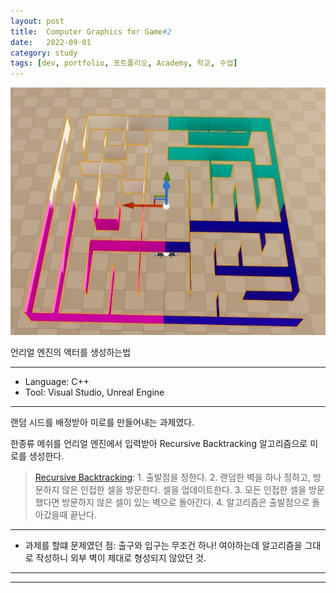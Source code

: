 ```yaml
---
layout: post
title:  Computer Graphics for Game#2
date:   2022-09-01
category: study
tags: [dev, portfolio, 포트폴리오, Academy, 학교, 수업]
---
```



![Alt text](<../../assets/img/portfolio/maze seed3.jpg>)


언리얼 엔진의 액터를 생성하는법

---

- Language: C++
- Tool: Visual Studio, Unreal Engine

---

랜덤 시드를 배정받아 미로를 만들어내는 과제였다.

한종류 메쉬를 언리얼 엔진에서 입력받아
Recursive Backtracking 알고리즘으로 미로를 생성한다.

> [Recursive Backtracking](https://weblog.jamisbuck.org/2010/12/27/maze-generation-recursive-backtracking):
    1. 출발점을 정한다.
    2. 랜덤한 벽을 하나 정하고, 방문하지 않은 인접한 셀을 방문한다. 셀을 업데이트한다.
    3. 모든 인접한 셀을 방문했다면 방문하지 않은 셀이 있는 벽으로 돌아간다.
    4. 알고리즘은 출발점으로 돌아갔을때 끝난다.


---

 - 과제를 할떄 문제였던 점: 출구와 입구는 무조건 하나! 여야하는데 알고리즘을 그대로 작성하니 외부 벽이 제대로 형성되지 않았던 것.

---



---
